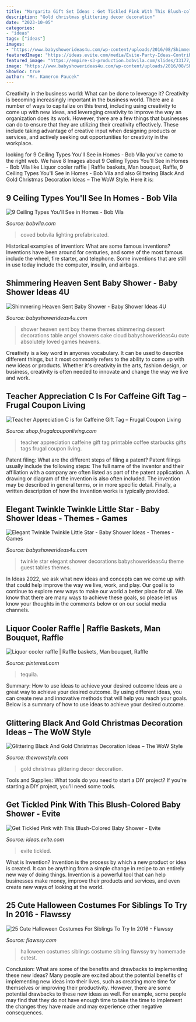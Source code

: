 ```yaml
---
title: "Margarita Gift Set Ideas : Get Tickled Pink With This Blush-colored Baby Shower"
description: "Gold christmas glittering decor decoration"
date: "2023-10-05"
categories:
- "ideas"
tags: ["ideas"]
images:
- "https://www.babyshowerideas4u.com/wp-content/uploads/2016/08/Shimmering-Heaven-Sent-Baby-Shower-Cakepops.jpg"
featuredImage: "https://ideas.evite.com/media/Evite-Party-Ideas-Contributor_Colleen_Baby-Shower-Drink_595.jpg"
featured_image: "https://empire-s3-production.bobvila.com/slides/33177/original/Ceiling_Types_Coved_Ceiling_ArchKit.jpg?1564583175"
image: "https://www.babyshowerideas4u.com/wp-content/uploads/2016/08/Shimmering-Heaven-Sent-Baby-Shower-Cakepops.jpg"
ShowToc: true
author: "Mr. Kameron Paucek"
---
```



Creativity in the business world: What can be done to leverage it?
Creativity is becoming increasingly important in the business world. There are a number of ways to capitalize on this trend, including using creativity to come up with new ideas, and leveraging creativity to improve the way an organization does its work. However, there are a few things that businesses can do to ensure that they are utilizing their creativity effectively. These include taking advantage of creative input when designing products or services, and actively seeking out opportunities for creativity in the workplace.

	

		
looking for 9 Ceiling Types You&#039;ll See in Homes - Bob Vila you've came to the right web. We have 8 Images about 9 Ceiling Types You&#039;ll See in Homes - Bob Vila like Liquor cooler raffle | Raffle baskets, Man bouquet, Raffle, 9 Ceiling Types You&#039;ll See in Homes - Bob Vila and also Glittering Black And Gold Christmas Decoration Ideas – The WoW Style. Here it is:
		
    
## 9 Ceiling Types You&#039;ll See In Homes - Bob Vila

<img loading=lazy src="https://empire-s3-production.bobvila.com/slides/33177/original/Ceiling_Types_Coved_Ceiling_ArchKit.jpg?1564583175" onerror="this.onerror=null;this.src='https://tse1.mm.bing.net/th?id=OIP.rJqaItjNrGP7ksLn4yUurgHaFX&amp;pid=15.1';" alt="9 Ceiling Types You&#039;ll See in Homes - Bob Vila">

_Source: bobvila.com_

>coved bobvila lighting prefabricated. 

	

Historical examples of invention: What are some famous inventions?
Inventions have been around for centuries, and some of the most famous include the wheel, fire starter, and telephone. Some inventions that are still in use today include the computer, insulin, and airbags.

    
## Shimmering Heaven Sent Baby Shower - Baby Shower Ideas 4U

<img loading=lazy src="https://www.babyshowerideas4u.com/wp-content/uploads/2016/08/Shimmering-Heaven-Sent-Baby-Shower-Cakepops.jpg" onerror="this.onerror=null;this.src='https://tse1.mm.bing.net/th?id=OIP.PYkiQkz54sSyou8CqNcjCAHaJ3&amp;pid=15.1';" alt="Shimmering Heaven Sent Baby Shower - Baby Shower Ideas 4U">

_Source: babyshowerideas4u.com_

>shower heaven sent boy theme themes shimmering dessert decorations table angel showers cake cloud babyshowerideas4u cute absolutely loved games heavens. 

	

Creativity is a key word in anyones vocabulary. It can be used to describe different things, but it most commonly refers to the ability to come up with new ideas or products. Whether it's creativity in the arts, fashion design, or business, creativity is often needed to innovate and change the way we live and work.

    
## Teacher Appreciation C Is For Caffeine Gift Tag – Frugal Coupon Living

<img loading=lazy src="https://cdn.shopify.com/s/files/1/0256/0448/9287/products/c_is_for_caffeine_starbucks_teacher_appreciation_printable_frugal_coupon_living_1200x1200.jpg?v=1576183571" onerror="this.onerror=null;this.src='https://tse4.mm.bing.net/th?id=OIP.y-InaLkOUVfijmBIGnfmBQHaJ4&amp;pid=15.1';" alt="Teacher Appreciation C is for Caffeine Gift Tag – Frugal Coupon Living">

_Source: shop.frugalcouponliving.com_

>teacher appreciation caffeine gift tag printable coffee starbucks gifts tags frugal coupon living. 

	

Patent filing: What are the different steps of filing a patent?
Patent filings usually include the following steps: 
The full name of the inventor and their affiliation with a company are often listed as part of the patent application. A drawing or diagram of the invention is also often included. The invention may be described in general terms, or in more specific detail. Finally, a written description of how the invention works is typically provided.

    
## Elegant Twinkle Twinkle Little Star - Baby Shower Ideas - Themes - Games

<img loading=lazy src="http://www.babyshowerideas4u.com/wp-content/uploads/2016/05/Elegant-Twinkle-Twinkle-Little-Star-Guest-Tables.jpg" onerror="this.onerror=null;this.src='https://tse4.mm.bing.net/th?id=OIP.TVE2LD3Vku8SF8CDCYd0DAHaKr&amp;pid=15.1';" alt="Elegant Twinkle Twinkle Little Star - Baby Shower Ideas - Themes - Games">

_Source: babyshowerideas4u.com_

>twinkle star elegant shower decorations babyshowerideas4u theme guest tables themes. 

	

In Ideas 2022, we ask what new ideas and concepts can we come up with that could help improve the way we live, work, and play. Our goal is to continue to explore new ways to make our world a better place for all. We know that there are many ways to achieve these goals, so please let us know your thoughts in the comments below or on our social media channels.

    
## Liquor Cooler Raffle | Raffle Baskets, Man Bouquet, Raffle

<img loading=lazy src="https://i.pinimg.com/736x/e1/80/38/e180389ef9c8908c666f83aeb37df43d.jpg" onerror="this.onerror=null;this.src='https://tse3.mm.bing.net/th?id=OIP.Oi1fFWbKRkEI20eQ536jyQHaKn&amp;pid=15.1';" alt="Liquor cooler raffle | Raffle baskets, Man bouquet, Raffle">

_Source: pinterest.com_

>tequila. 

	

Summary: How to use ideas to achieve your desired outcome
Ideas are a great way to achieve your desired outcome. By using different ideas, you can create new and innovative methods that will help you reach your goals. Below is a summary of how to use ideas to achieve your desired outcome.

    
## Glittering Black And Gold Christmas Decoration Ideas – The WoW Style

<img loading=lazy src="http://thewowstyle.com/wp-content/uploads/2014/11/Glittering-Black-And-Gold-Christmas-Decor-ideas-22.jpg" onerror="this.onerror=null;this.src='https://tse3.mm.bing.net/th?id=OIP.OU_QjBSZzGK2rwgi5i4_EgHaK7&amp;pid=15.1';" alt="Glittering Black And Gold Christmas Decoration Ideas – The WoW Style">

_Source: thewowstyle.com_

>gold christmas glittering decor decoration. 

	

Tools and Supplies: What tools do you need to start a DIY project?
If you're starting a DIY project, you'll need some tools.

    
## Get Tickled Pink With This Blush-Colored Baby Shower - Evite

<img loading=lazy src="https://ideas.evite.com/media/Evite-Party-Ideas-Contributor_Colleen_Baby-Shower-Drink_595.jpg" onerror="this.onerror=null;this.src='https://tse3.mm.bing.net/th?id=OIP.vQeUQWYU1cmX_k8WUIRWagHaLM&amp;pid=15.1';" alt="Get Tickled Pink with This Blush-Colored Baby Shower - Evite">

_Source: ideas.evite.com_

>evite tickled. 

	

What is Invention?
Invention is the process by which a new product or idea is created. It can be anything from a simple change in recipe to an entirely new way of doing things. Invention is a powerful tool that can help businesses make money, improve their products and services, and even create new ways of looking at the world.

    
## 25 Cute Halloween Costumes For Siblings To Try In 2016 - Flawssy

<img loading=lazy src="http://flawssy.com/wp-content/uploads/2016/05/Cute-Sibling-Costume-Ideas.jpg" onerror="this.onerror=null;this.src='https://tse1.mm.bing.net/th?id=OIP.JN7mba8ycvLLMCJEEDv0ugHaLy&amp;pid=15.1';" alt="25 Cute Halloween Costumes For Siblings To Try In 2016 - Flawssy">

_Source: flawssy.com_

>halloween costumes siblings costume sibling flawssy try homemade cutest. 

	

Conclusion: What are some of the benefits and drawbacks to implementing these new ideas?
Many people are excited about the potential benefits of implementing new ideas into their lives, such as creating more time for themselves or improving their productivity. However, there are some potential drawbacks to these new ideas as well. For example, some people may find that they do not have enough time to take the time to implement the changes they have made and may experience other negative consequences.


